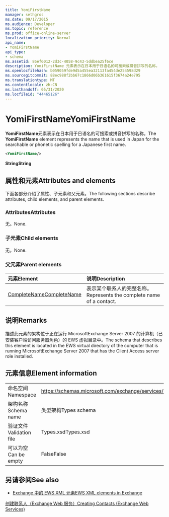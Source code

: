 ```yaml
---
title: YomiFirstName
manager: sethgros
ms.date: 09/17/2015
ms.audience: Developer
ms.topic: reference
ms.prod: office-online-server
localization_priority: Normal
api_name:
- YomiFirstName
api_type:
- schema
ms.assetid: 86ef6012-2d3c-4058-9c43-5ddbea25f6ce
description: YomiFirstName 元素表示在日本用于日语名的可搜索或拼音拼写的名称。
ms.openlocfilehash: b059059fde9d5a455ea32113fa454de254598d29
ms.sourcegitcommit: 88ec988f2bb67c1866d06b361615f3674a24e795
ms.translationtype: MT
ms.contentlocale: zh-CN
ms.lasthandoff: 05/31/2020
ms.locfileid: "44465126"
---
```

# <a name="yomifirstname"></a><span data-ttu-id="9ee83-103">YomiFirstName</span><span class="sxs-lookup"><span data-stu-id="9ee83-103">YomiFirstName</span></span>

<span data-ttu-id="9ee83-104">**YomiFirstName**元素表示在日本用于日语名的可搜索或拼音拼写的名称。</span><span class="sxs-lookup"><span data-stu-id="9ee83-104">The **YomiFirstName** element represents the name that is used in Japan for the searchable or phonetic spelling for a Japanese first name.</span></span> 
  
```xml
<YomiFirstName/>
```

 <span data-ttu-id="9ee83-105">**String**</span><span class="sxs-lookup"><span data-stu-id="9ee83-105">**String**</span></span>
## <a name="attributes-and-elements"></a><span data-ttu-id="9ee83-106">属性和元素</span><span class="sxs-lookup"><span data-stu-id="9ee83-106">Attributes and elements</span></span>

<span data-ttu-id="9ee83-107">下面各部分介绍了属性、子元素和父元素。</span><span class="sxs-lookup"><span data-stu-id="9ee83-107">The following sections describe attributes, child elements, and parent elements.</span></span>
  
### <a name="attributes"></a><span data-ttu-id="9ee83-108">Attributes</span><span class="sxs-lookup"><span data-stu-id="9ee83-108">Attributes</span></span>

<span data-ttu-id="9ee83-109">无。</span><span class="sxs-lookup"><span data-stu-id="9ee83-109">None.</span></span>
  
### <a name="child-elements"></a><span data-ttu-id="9ee83-110">子元素</span><span class="sxs-lookup"><span data-stu-id="9ee83-110">Child elements</span></span>

<span data-ttu-id="9ee83-111">无。</span><span class="sxs-lookup"><span data-stu-id="9ee83-111">None.</span></span>
  
### <a name="parent-elements"></a><span data-ttu-id="9ee83-112">父元素</span><span class="sxs-lookup"><span data-stu-id="9ee83-112">Parent elements</span></span>

|<span data-ttu-id="9ee83-113">**元素**</span><span class="sxs-lookup"><span data-stu-id="9ee83-113">**Element**</span></span>|<span data-ttu-id="9ee83-114">**说明**</span><span class="sxs-lookup"><span data-stu-id="9ee83-114">**Description**</span></span>|
|:-----|:-----|
|[<span data-ttu-id="9ee83-115">CompleteName</span><span class="sxs-lookup"><span data-stu-id="9ee83-115">CompleteName</span></span>](completename.md) <br/> |<span data-ttu-id="9ee83-116">表示某个联系人的完整名称。</span><span class="sxs-lookup"><span data-stu-id="9ee83-116">Represents the complete name of a contact.</span></span>  <br/> |
   
## <a name="remarks"></a><span data-ttu-id="9ee83-117">说明</span><span class="sxs-lookup"><span data-stu-id="9ee83-117">Remarks</span></span>

<span data-ttu-id="9ee83-118">描述此元素的架构位于正在运行 MicrosoftExchange Server 2007 的计算机（已安装客户端访问服务器角色）的 EWS 虚拟目录中。</span><span class="sxs-lookup"><span data-stu-id="9ee83-118">The schema that describes this element is located in the EWS virtual directory of the computer that is running MicrosoftExchange Server 2007 that has the Client Access server role installed.</span></span>
  
## <a name="element-information"></a><span data-ttu-id="9ee83-119">元素信息</span><span class="sxs-lookup"><span data-stu-id="9ee83-119">Element information</span></span>

|||
|:-----|:-----|
|<span data-ttu-id="9ee83-120">命名空间</span><span class="sxs-lookup"><span data-stu-id="9ee83-120">Namespace</span></span>  <br/> |https://schemas.microsoft.com/exchange/services/2006/types  <br/> |
|<span data-ttu-id="9ee83-121">架构名称</span><span class="sxs-lookup"><span data-stu-id="9ee83-121">Schema name</span></span>  <br/> |<span data-ttu-id="9ee83-122">类型架构</span><span class="sxs-lookup"><span data-stu-id="9ee83-122">Types schema</span></span>  <br/> |
|<span data-ttu-id="9ee83-123">验证文件</span><span class="sxs-lookup"><span data-stu-id="9ee83-123">Validation file</span></span>  <br/> |<span data-ttu-id="9ee83-124">Types.xsd</span><span class="sxs-lookup"><span data-stu-id="9ee83-124">Types.xsd</span></span>  <br/> |
|<span data-ttu-id="9ee83-125">可以为空</span><span class="sxs-lookup"><span data-stu-id="9ee83-125">Can be empty</span></span>  <br/> |<span data-ttu-id="9ee83-126">False</span><span class="sxs-lookup"><span data-stu-id="9ee83-126">False</span></span>  <br/> |
   
## <a name="see-also"></a><span data-ttu-id="9ee83-127">另请参阅</span><span class="sxs-lookup"><span data-stu-id="9ee83-127">See also</span></span>



- [<span data-ttu-id="9ee83-128">Exchange 中的 EWS XML 元素</span><span class="sxs-lookup"><span data-stu-id="9ee83-128">EWS XML elements in Exchange</span></span>](ews-xml-elements-in-exchange.md)


[<span data-ttu-id="9ee83-129">创建联系人（Exchange Web 服务）</span><span class="sxs-lookup"><span data-stu-id="9ee83-129">Creating Contacts (Exchange Web Services)</span></span>](https://msdn.microsoft.com/library/4845917e-70d1-481c-bbd7-011ec6571789%28Office.15%29.aspx)


